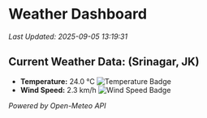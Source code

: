 
# Weather Dashboard

_Last Updated: 2025-09-05 13:19:31_

## Current Weather Data: (Srinagar, JK)
- **Temperature:** 24.0 °C ![Temperature Badge](https://img.shields.io/badge/Temperature-Medium%20Temp-green)
- **Wind Speed:** 2.3 km/h ![Wind Speed Badge](https://img.shields.io/badge/Wind%20Speed-Light%20Wind-blue)

*Powered by Open-Meteo API*

